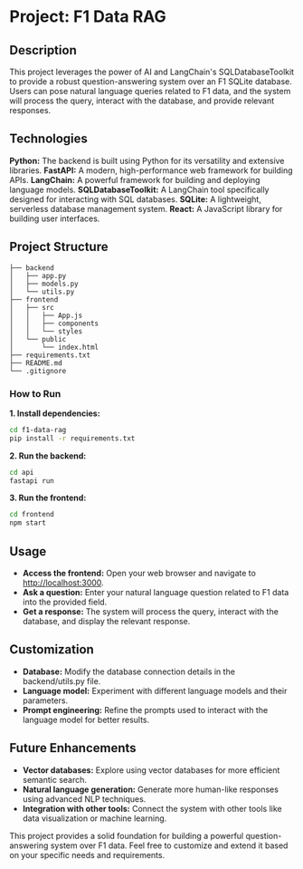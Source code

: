 # Project: F1 Data RAG

## Description

This project leverages the power of AI and LangChain's SQLDatabaseToolkit to provide a robust question-answering system over an F1 SQLite database. Users can pose natural language queries related to F1 data, and the system will process the query, interact with the database, and provide relevant responses.

## Technologies

**Python:** The backend is built using Python for its versatility and extensive libraries.
**FastAPI:** A modern, high-performance web framework for building APIs.
**LangChain:** A powerful framework for building and deploying language models.
**SQLDatabaseToolkit:** A LangChain tool specifically designed for interacting with SQL databases.
**SQLite:** A lightweight, serverless database management system.
**React:** A JavaScript library for building user interfaces.

## Project Structure

```
├── backend
│   ├── app.py
│   ├── models.py
│   └── utils.py
├── frontend
│   ├── src
│   │   ├── App.js
│   │   ├── components
│   │   └── styles
│   └── public
│       └── index.html
├── requirements.txt
├── README.md
└── .gitignore
```

### How to Run

**1. Install dependencies:**

```Bash
cd f1-data-rag
pip install -r requirements.txt
```

**2. Run the backend:**

```Bash
cd api
fastapi run
```

**3. Run the frontend:**

```Bash
cd frontend
npm start
```

## Usage

- **Access the frontend:** Open your web browser and navigate to <http://localhost:3000>.
- **Ask a question:** Enter your natural language question related to F1 data into the provided field.
- **Get a response:** The system will process the query, interact with the database, and display the relevant response.

## Customization

- **Database:** Modify the database connection details in the backend/utils.py file.
- **Language model:** Experiment with different language models and their parameters.
- **Prompt engineering:** Refine the prompts used to interact with the language model for better results.

## Future Enhancements

- **Vector databases:** Explore using vector databases for more efficient semantic search.
- **Natural language generation:** Generate more human-like responses using advanced NLP techniques.
- **Integration with other tools:** Connect the system with other tools like data visualization or machine learning.

This project provides a solid foundation for building a powerful question-answering system over F1 data. Feel free to customize and extend it based on your specific needs and requirements.
